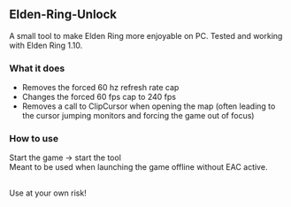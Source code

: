 ## Elden-Ring-Unlock
A small tool to make Elden Ring more enjoyable on PC.
Tested and working with Elden Ring 1.10.
### What it does
- Removes the forced 60 hz refresh rate cap
- Changes the forced 60 fps cap to 240 fps
- Removes a call to ClipCursor when opening the map (often leading to the cursor jumping monitors and forcing the game out of focus)

### How to use
Start the game → start the tool </br>
Meant to be used when launching the game offline without EAC active. </br>
##
Use at your own risk!
